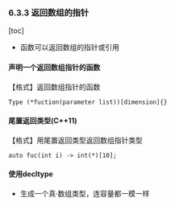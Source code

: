 ### 6.3.3 返回数组的指针

[toc]

* 函数可以返回数组的指针或引用

#### 声明一个返回数组指针的函数

【格式】返回数组指针的函数

```
Type (*fuction(parameter list))[dimension]{}
```

#### 尾置返回类型(C++11)

【格式】用尾置返回类型返回数组指针类型

```
auto fuc(int i) -> int(*)[10];
```

#### 使用decltype

* 生成一个真·数组类型，连容量都一模一样

